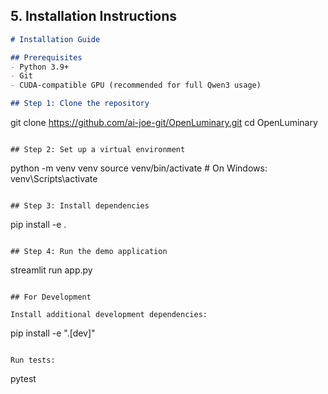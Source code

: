 ## 5. Installation Instructions

```markdown
# Installation Guide

## Prerequisites
- Python 3.9+
- Git
- CUDA-compatible GPU (recommended for full Qwen3 usage)

## Step 1: Clone the repository
```
git clone https://github.com/ai-joe-git/OpenLuminary.git
cd OpenLuminary
```

## Step 2: Set up a virtual environment
```
python -m venv venv
source venv/bin/activate  # On Windows: venv\Scripts\activate
```

## Step 3: Install dependencies
```
pip install -e .
```

## Step 4: Run the demo application
```
streamlit run app.py
```

## For Development

Install additional development dependencies:
```
pip install -e ".[dev]"
```

Run tests:
```
pytest
```

